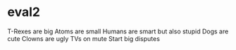 # eval2
T-Rexes are big
Atoms are small
Humans are smart
but also stupid
Dogs are cute
Clowns are ugly
TVs on mute
Start big disputes
